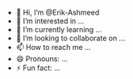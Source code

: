 - 👋 Hi, I’m @Erik-Ashmeed
- 👀 I’m interested in ...
- 🌱 I’m currently learning ...
- 💞️ I’m looking to collaborate on ...
- 📫 How to reach me ...
- 😄 Pronouns: ...
- ⚡ Fun fact: ...

<!---
Erik-Ashmeed/Erik-Ashmeed is a ✨ special ✨ repository because its `README.md` (this file) appears on your GitHub profile.
You can click the Preview link to take a look at your changes.
--->
